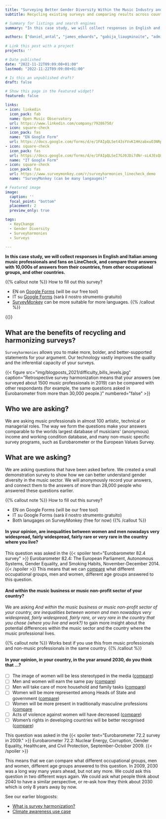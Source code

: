 ```yaml
---
title: "Surveying Better Gender Diversity Within the Music Industry and Audiences"
subtitle: Recycling existing surveys and comparing results across countries, occupational groups, and time

# Summary for listings and search engines
summary: "In this case study, we will collect responses in English and Italian among music professionals and fans on LineCheck, and compare their answers with 10,000s of answers from their countries, from other occupational groups, and other countries."

authors: ["daniel_antal", "james_edwards", "gabija_liaugminaite", "admin"]
 
# Link this post with a project
projects: ''

# Date published
date: "2022-11-22T09:09:00+01:00"
lastmod: "2022-11-22T09:09:00+01:00"

# Is this an unpublished draft?
draft: false

# Show this page in the Featured widget?
featured: false

links:
- icon: linkedin
  icon_pack: fab
  name: Open Music Observatory
  url: https://www.linkedin.com/company/79286750/
- icon: square-check
  icon_pack: fas
  name: "EN Google Form"
  url: https://docs.google.com/forms/d/e/1FAIpQLSet43sYVvK1HHzabxuO3NRpdzKd2kLL4xwhaiiuwGmhJVqOVg/viewform?usp=sf_link
- icon: square-check
  icon_pack: fas
  url: https://docs.google.com/forms/d/e/1FAIpQLSeI7GJ0JDi7dNr-sL4JEsQ86ksNH00tqNSwmB4fEwBOBqseBA/viewform?usp=sf_link
  name: "IT Google Form"
- icon: square-check
  icon_pack: fas
  url: https://www.surveymonkey.com/r/surveyharmonies_linecheck_demo
  name: "SurveyMonkey (can be many langauges)"

# Featured image
image:
  caption: ''
  focal_point: "bottom"
  placement: 2
  preview_only: true

tags:
  - KeyChange
  - Gender Diversity
  - Surveyharmonies
  - Surveys
  
---
```


**In this case study, we will collect responses in English and Italian among music professionals and fans on LineCheck, and compare their answers with 10,000s of answers from their countries, from other occupational groups, and other countries.**

{{% callout note %}}
How to fill out this survey?
- EN on [Google Forms](https://docs.google.com/forms/d/e/1FAIpQLSet43sYVvK1HHzabxuO3NRpdzKd2kLL4xwhaiiuwGmhJVqOVg/viewform?usp=sf_link) (will be our free tool) 
- IT su [Google Forms](https://docs.google.com/forms/d/e/1FAIpQLSeI7GJ0JDi7dNr-sL4JEsQ86ksNH00tqNSwmB4fEwBOBqseBA/viewform?usp=sf_link) (sarà il nostro strumento gratuito)
- [SurveyMonkey](https://www.surveymonkey.com/r/surveyharmonies_linecheck_demo) can be more suitable for more languages.
{{% /callout %}}

{{<toc>}}

## What are the benefits of recycling and harmonizing surveys?

`Surveyharmonies` allows you to make more, bolder, and better-supported statements for your argument. Our technology vastly improves the quality and the inferential capacity of your surveys. 

{{< figure src="img/blogposts_2021/difficulty_bills_levels.jpg" caption="Retrospective survey harmonization means that your answers (we surveyed about 1500 music professionals in 2019) can be compared with other respondants (for example, the same questions asked in Eurobarometer from more than 30,000 people.)" numbered="false" >}}


## Who we are asking?

We are asking music professionals in almost 100 artistic, technical or managerial roles.  The way we form the questions make your answers comparable to the worlds largest database of musicians' (anonymous) income and working condition database, and many non-music specific survey programs, such as Eurobarometer or the European Values Survey.

## What are we asking?

We are asking questions that have been asked before.  We created a small demonstration survey to show how we can better understand gender diversity in the music sector.  We will anonymously record your answers, and connect them to the answers of more than 28,000 people who answered these questions earlier.  

{{% callout note %}}
How to fill out this survey?
- EN on Google Forms (will be our free tool) 
- IT su Google Forms (sarà il nostro strumento gratuito)
- Both lanugages on SurveyMonkey (free for now)
{{% /callout %}}

#### In your opinion, are inequalities between women and men nowadays very widespread, fairly widespread, fairly rare or very rare in the country where you live?

This question was asked in the {{< spoiler text="Eurobarometer 82.4 survey" >}}
Eurobarometer 82.4: The European Parliament, Autonomous Systems, Gender Equality, and Smoking Habits, November-December 2014.
{{< /spoiler >}}
This means that we can [compare](https://www.icpsr.umich.edu/web/ICPSR/studies/36664/datasets/0001/variables/QB2?archive=icpsr) what different occupational groups, men and women, different age groups answered to this question.



#### And within the music business or music non-profit sector of your country?

We are asking _And within the music business or music non-profit sector of your country, are inequalities between women and men nowadays very widespread, fairly widespread, fairly rare, or very rare in the country that you chose (where you live and work?)_  to gain more insight about the potential differences within the music sector and the country where the music professional lives.

{{% callout note %}}
Works best if you use this from music professionals and non-music professionals in the same country.
{{% /callout %}}

#### In your opinion, in your country, in the year around 2030, do you think that …?

- [ ] The image of women will be less stereotyped in the media ([compare](https://www.icpsr.umich.edu/web/ICPSR/studies/28186/datasets/0001/variables/QC16_1?archive=ICPSR))
- [ ] Men and women will earn the same pay ([compare](https://www.icpsr.umich.edu/web/ICPSR/studies/28186/datasets/0001/variables/QC16_2?archive=ICPSR))
- [ ] Men will take care of more household and family tasks ([compare](https://www.icpsr.umich.edu/web/ICPSR/studies/28186/datasets/0001/variables/QC16_3?archive=ICPSR))
- [ ] Women will be more represented among Heads of State and government ([compare](https://www.icpsr.umich.edu/web/ICPSR/studies/28186/datasets/0001/variables/QC16_4?archive=ICPSR))
- [ ] Women will be more present in traditionally masculine professions ([compare](https://www.icpsr.umich.edu/web/ICPSR/studies/28186/datasets/0001/variables/QC16_5?archive=ICPSR)
- [ ] Acts of violence against women will have decreased ([compare](https://www.icpsr.umich.edu/web/ICPSR/studies/28186/datasets/0001/variables/QC16_6?archive=ICPSR))
- [ ] Women’s rights in developing countries will be better recognised ([compare](https://www.icpsr.umich.edu/web/ICPSR/studies/28186/datasets/0001/variables/QC16_7?archive=ICPSR))

This question was asked in the {{< spoiler text="Eurobarometer 72.2 survey in 2009." >}}
Eurobarometer 72.2: Nuclear Energy, Corruption, Gender Equality, Healthcare, and Civil Protection, September-October 2009.
{{< /spoiler >}}

This means that we can compare what different occupational groups, men and women, different age groups answered to this question. In 2009, 2030 was a long way many years ahead, but not any more. We could ask this question in two different ways again.  We could ask what people think about 2040 to have a similar perspective, or re-ask how they think about 2030 which is only 8 years away by now. 

See our earlier blogposts: 
- [What is survey harmonization?](https://music.dataobservatory.eu/post/2022-02-16-survey-harmonization/)
- [Climate awareness use case](https://music.dataobservatory.eu/post/2021-03-05-retroharmonize-climate/)